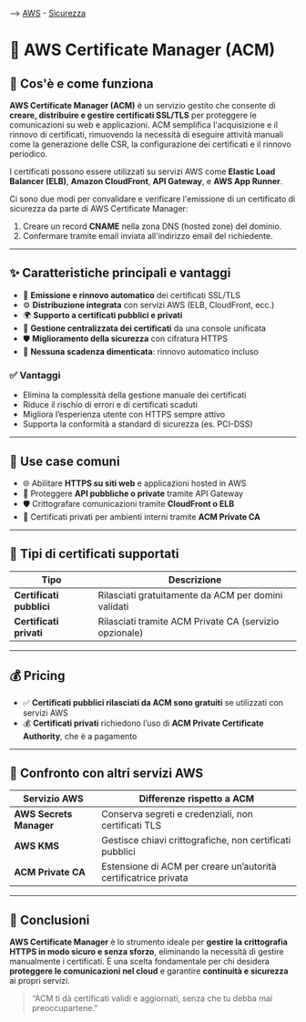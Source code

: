 --> [AWS](/00-Intro/AWS.md)  -  [Sicurezza](/09-Sicurezza-Compliance-Governance/Sicurezza-Compliance-Governance.md)
# 🔐 AWS Certificate Manager (ACM)

## 📘 Cos'è e come funziona

**AWS Certificate Manager (ACM)** è un servizio gestito che consente di **creare, distribuire e gestire certificati SSL/TLS** per proteggere le comunicazioni su web e applicazioni. 
ACM semplifica l'acquisizione e il rinnovo di certificati, rimuovendo la necessità di eseguire attività manuali come la generazione delle CSR, la configurazione dei certificati e il rinnovo periodico.

I certificati possono essere utilizzati su servizi AWS come **Elastic Load Balancer (ELB)**, **Amazon CloudFront**, **API Gateway**, e **AWS App Runner**.

Ci sono due modi per convalidare e verificare l'emissione di un certificato di sicurezza da parte di AWS Certificate Manager:
1. Creare un record **CNAME** nella zona DNS (hosted zone) del dominio.
2. Confermare tramite email inviata all'indirizzo email del richiedente.


---

## ✨ Caratteristiche principali e vantaggi

- 🔐 **Emissione e rinnovo automatico** dei certificati SSL/TLS
- ⚙️ **Distribuzione integrata** con servizi AWS (ELB, CloudFront, ecc.)
- 🌍 **Supporto a certificati pubblici e privati**
- 🔄 **Gestione centralizzata dei certificati** da una console unificata
- 🛡️ **Miglioramento della sicurezza** con cifratura HTTPS
- 📆 **Nessuna scadenza dimenticata**: rinnovo automatico incluso

### ✅ Vantaggi

- Elimina la complessità della gestione manuale dei certificati
- Riduce il rischio di errori e di certificati scaduti
- Migliora l’esperienza utente con HTTPS sempre attivo
- Supporta la conformità a standard di sicurezza (es. PCI-DSS)

---

## 🚀 Use case comuni

- 🌐 Abilitare **HTTPS su siti web** e applicazioni hosted in AWS
- 📡 Proteggere **API pubbliche o private** tramite API Gateway
- 🛡️ Crittografare comunicazioni tramite **CloudFront o ELB**
- 🧪 Certificati privati per ambienti interni tramite **ACM Private CA**

---

## 🔐 Tipi di certificati supportati

| Tipo                        | Descrizione                                            |
|-----------------------------|---------------------------------------------------------|
| **Certificati pubblici**    | Rilasciati gratuitamente da ACM per domini validati    |
| **Certificati privati**     | Rilasciati tramite ACM Private CA (servizio opzionale) |

---

## 💰 Pricing

- ✅ **Certificati pubblici rilasciati da ACM sono gratuiti** se utilizzati con servizi AWS
- 💰 **Certificati privati** richiedono l’uso di **ACM Private Certificate Authority**, che è a pagamento


---

## 🔄 Confronto con altri servizi AWS

| Servizio AWS           | Differenze rispetto a ACM                                    |
|------------------------|--------------------------------------------------------------|
| **AWS Secrets Manager**| Conserva segreti e credenziali, non certificati TLS          |
| **AWS KMS**            | Gestisce chiavi crittografiche, non certificati pubblici     |
| **ACM Private CA**     | Estensione di ACM per creare un’autorità certificatrice privata|

---

## 📌 Conclusioni

**AWS Certificate Manager** è lo strumento ideale per **gestire la crittografia HTTPS in modo sicuro e senza sforzo**, eliminando la necessità di gestire manualmente i certificati. È una scelta fondamentale per chi desidera **proteggere le comunicazioni nel cloud** e garantire **continuità e sicurezza** ai propri servizi.

> “ACM ti dà certificati validi e aggiornati, senza che tu debba mai preoccupartene.”

